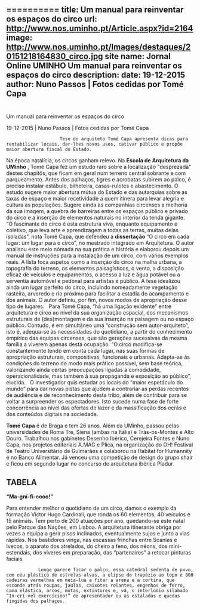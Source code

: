 ==========
 title: Um manual para reinventar os espaços do circo
url: http://www.nos.uminho.pt/Article.aspx?id=2164
image: http://www.nos.uminho.pt/Images/destaques/20151218164830_circo.jpg
site name: Jornal Online UMINHO Um manual para reinventar os espaços do circo
description: 
date: 19-12-2015
author: Nuno Passos | Fotos cedidas por Tomé Capa
 --- 
# 

Um manual para reinventar os espaços do circo

19-12-2015 | Nuno Passos | Fotos cedidas por Tomé Capa

                        Tese do arquiteto Tomé Capa apresenta dicas para rentabilizar locais, dar-lhes novos usos, cativar público e propõe maior abertura fiscal do Estado.

Na época natalícia, os circos ganham relevo. Na **Escola de Arquitetura da UMinho** , Tomé Capa fez um estudo raro sobre a localização "desprezada" destes chapitôs, que ficam em geral num terreno central sobrante e com parqueamento. Antes dos palhaços, tigres e acrobatas subirem ao palco, é preciso instalar estábulo, bilheteira, casas-rulotes e abastecimento. O estudo sugere maior abertura mútua do Estado e das autarquias sobre as taxas de espaço e maior recetividade a quem itinera para levar alegria e cultura às populações. Sugere ainda às companhias circenses a melhoria da sua imagem, a quebra de barreiras entre os espaços público e privado do circo e a inserção de elementos naturais no interior da tenda gigante.
 
“O fascinante do circo é esta estrutura viva, enquanto equipamento e coletivo, que leva arte e aprendizagem a todas as terras, muitas delas isoladas”, nota Tomé Capa, que defendeu a **dissertação**  “O circo em cada lugar: um lugar para o circo”, no mestrado integrado em Arquitetura. O autor analisou este meio nómada na sua prática e história e elaborou depois um manual de instruções para a instalação de um circo, com vários exemplos reais. A lista foca aspetos como a inserção do circo na malha urbana, a topografia do terreno, os elementos paisagísticos, o vento, a disposição eficaz de veículos e equipamentos, o acesso a luz e água potável ou a serventia automóvel e pedonal para artistas e público. A tese idealizou ainda um lugar perfeito do circo, incluindo nomeadamente vegetação rasteira, arvoredo e rio próximo para facilitar a estadia do acampamento e dos animais. O autor definiu, por fim, novos modos de apropriação desse tipo de lugares.
 
Para Tomé Capa, “há uma ligação evidente” entre arquitetura e circo ao nível da sua organização espacial, dos mecanismos estruturais de (des)montagem e da sua inserção na paisagem ou no espaço público. Contudo, é em simultâneo uma “construção sem autor-arquiteto”, isto é, adequa-se às necessidades do quotidiano, a partir do conhecimento empírico das equipas circenses, que são gerações sucessivas da mesma família a viverem apenas desta ocupação. “O circo modifica-se constantemente tendo em conta cada lugar, nas suas formas de apropriação estruturais, compositivas, funcionais e urbanas. Adapta-se às condições do terreno do modo mais prático possível, sem base teórica, valorizando ainda certas preocupações ligadas à comodidade, operacionalidade, mas também à sua propaganda e exposição ao público”, elucida.
 
O investigador quis estudar os locais do “maior espetáculo do mundo” para dar novas pistas que ajudem a contrariar as perdas recentes de audiência e de reconhecimento desta tribo, além de contribuir para se voltar a surpreender os espectadores. Isto sucede numa fase de forte concorrência ao nível das ofertas de lazer e da massificação dos ecrãs e dos conteúdos digitais na sociedade.

**Tomé Capa**  é de Braga e tem 26 anos. Além da UMinho, passou pelas universidades de Roma Tre, Siena (ambas na Itália) e Trás-os-Montes e Alto Douro. Trabalhou nos gabinetes Desenho Ibérico, Cerejeira Fontes e Nuno Capa, nos projetos editoriais A.MAG e Plica, na organização do OH! Festival de Teatro Universitário de Guimarães e colaborou na Habitat for Humannity e no Banco Alimentar. Já venceu uma competição de design do grupo shair e ficou em segundo lugar no concurso de arquitetura ibérica Pladur.

## TABELA

**“Ma-gní-fi-cooo!”** 

Para entender melhor o quotidiano de um circo, damos o exemplo da formação Victor Hugo Cardinali, que ronda os 60 elementos, 40 veículos e 15 animais. Tem perto de 200 atuações por ano, quedando-se este natal pelo Parque das Nações, em Lisboa. A arquitetura itinerante obriga por vezes a equipa a gerir pisos inclinados, eventualmente sujos e junto a vias rápidas. Nos bastidores vinga, nas escassas frinchas entre Scanias e Ivecos, o aparato dos atrelados, do cheiro a feno, dos néons, dos mini-estendais, dos víveres em preparação, das “partenaires” a retocar pinturas faciais.

				Longe parece ficar o palco, essa catedral sedenta de povo, com céu plástico de estrelas alvas, a elipse do trapézio ao topo e 800 cadeiras vermelhas em meia-lua a fitar a arena e a cortina, que esconde atrás roupas, jaulas, caixotes rolantes, engenhos de ferro, cama elástica, arcos, motas, extintores e, vá, o interlúdio silabado “In-crí-vel exercícioo!” do apresentador ou as estaladas e quedas fingidas dos palhaços.
				 



